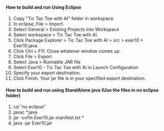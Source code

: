 <h4>How to build and run Using Eclipse</h4>

1. Copy "Tic Tac Toe with AI" folder in workspace.
2. In eclipse, File > Import.
3. Select General > Existing Projects into Workspace
4. Select workspace > Tic Tac Toe with AI.
5. Click Package Explorer > Tic Tac Toe with AI > src > exer10 > Exer10.java.
6. Click Ctrl + F11. Close whatever window comes up.
7. Click File > Export
8. Select Java > Runnable JAR file
9. Select Exer10 - Tic Tac Toe with AI in Launch Configuration
10. Specify your export destination.
11. Click Finish. Your jar file is in your specified export destination.


<h4>How to build and run using StandAlone java (Use the files in no eclipse folder) </h4>

1. cd "no eclipse"
2. javac *.java
3. jar -cvfm Exer10.jar manifest.txt *
4. java -jar Exer10.jar
